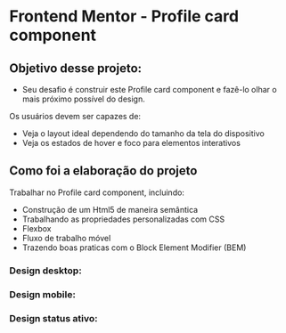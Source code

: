 # Frontend Mentor - Profile card component

## Objetivo desse projeto:

* Seu desafio é construir este Profile card component e fazê-lo olhar o mais próximo possível do design.

Os usuários devem ser capazes de:

* Veja o layout ideal dependendo do tamanho da tela do dispositivo
* Veja os estados de hover e foco para elementos interativos

## Como foi a elaboração do projeto

 Trabalhar no Profile card component, incluindo:
 * Construção de um Html5 de maneira semântica
 * Trabalhando as propriedades personalizadas com CSS
 * Flexbox
 * Fluxo de trabalho móvel
 * Trazendo boas praticas com o Block Element Modifier (BEM)

### Design desktop:

### Design mobile:

### Design status ativo:
